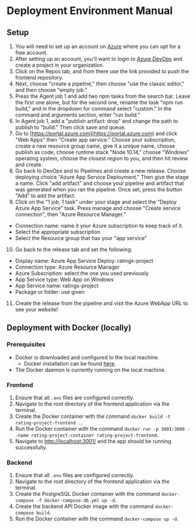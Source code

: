 # Deployment Environment Manual
## Setup
1. You will need to set up an account on [Azure](https://portal.azure.com/#home) where you can opt for a free account.
2. After setting up an account, you'll want to login to [Azure DevOps](https://azure.microsoft.com/en-us/services/devops/)
and create a project in your organization.
3. Click on the Repos tab, and from there use the link provided to push the frontend repository.
4. Next, choose "create a pipeline," then choose "use the classic editor," and then choose "empty job."
5. Press the Agent job 1 and add two npm tasks from the search bar. Leave the first one alone, but
for the second one, rename the task "npm run build," and in the dropdown for command select "custom."
In the command and arguments section, enter "run build."
6. In Agent job 1, add a "publish artifact: drop" and change the path to publish to "build." Then click save and queue.
7. Go to [https://portal.azure.com](https://portal.azure.com) and click "Web Apps" then "Create app service."
Choose your subscription, create a new resource group name, give it a unique name, choose publish as code, choose
runtime stack "Node 10.14," choose "Windows" operating system, choose the closest region to you, and then hit review and create.
8. Go back to DevOps and to Pipelines and create a new release. Choose deploying choice "Azure App
Service Deployment." Then give the stage a name. Click "add artifact" and choose your pipeline and artifact that was generated
when you ran the pipeline. Once set, press the button "Add" to add the artifact.
9. Click on the "1 job, 1 task" under your stage and select the "Deploy Azure App Service" task. Press manage
and choose "Create service connection", then "Azure Resource Manager."
- Connection name: name it your Azure subscription to keep track of it.
- Select the appropriate subscription
- Select the Resource group that has your "app service"
10. Go back to the release tab and set the following:
- Display name: Azure App Service Deploy: ratings-project
- Connection type: Azure Resource Manager
- Azure Subscription: select the one you used previously
- App Service type: Web App on Windows
- App Service name: ratings-project
- Package or folder: use given
11. Create the release from the pipeline and visit the Azure WebApp URL to see your website!

## Deployment with Docker (locally)
### Prerequisites
- Docker is downloaded and configured to the local machine.
  - Docker installation can be found [here](https://www.docker.com/get-started).
- The Docker daemon is currently running on the local machine.
### Frontend
1. Ensure that all `.env` files are configured correctly.
2. Navigate to the root directory of the frontend application via the terminal.
3. Create the Docker container with the command `docker build -t rating-project-frontend .`.
4. Run the Docker container with the command `docker run -p 3001:3000 --name rating-project-container rating-project-frontend`.
5. Navigate to [http://localhost:3001/](http://localhost:3001/) and the app should be running successfully.
### Backend
1. Ensure that all `.env` files are configured correctly.
2. Navigate to the root directory of the frontend application via the terminal.
3. Create the PostgreSQL Docker container with the command `docker-compose -f docker-compose.db.yml up -d`.
4. Create the backend API Docker image with the command `docker-compose build`.
5. Run the Docker container with the command `docker-compose up -d`.
